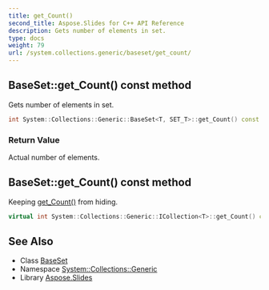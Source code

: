 ```yaml
---
title: get_Count()
second_title: Aspose.Slides for C++ API Reference
description: Gets number of elements in set.
type: docs
weight: 79
url: /system.collections.generic/baseset/get_count/
---
```

## BaseSet::get_Count() const method


Gets number of elements in set.

```cpp
int System::Collections::Generic::BaseSet<T, SET_T>::get_Count() const override
```


### Return Value

Actual number of elements.

## BaseSet::get_Count() const method


Keeping [get_Count()](./) from hiding.

```cpp
virtual int System::Collections::Generic::ICollection<T>::get_Count() const=0
```

## See Also

* Class [BaseSet](../)
* Namespace [System::Collections::Generic](../../)
* Library [Aspose.Slides](../../../)